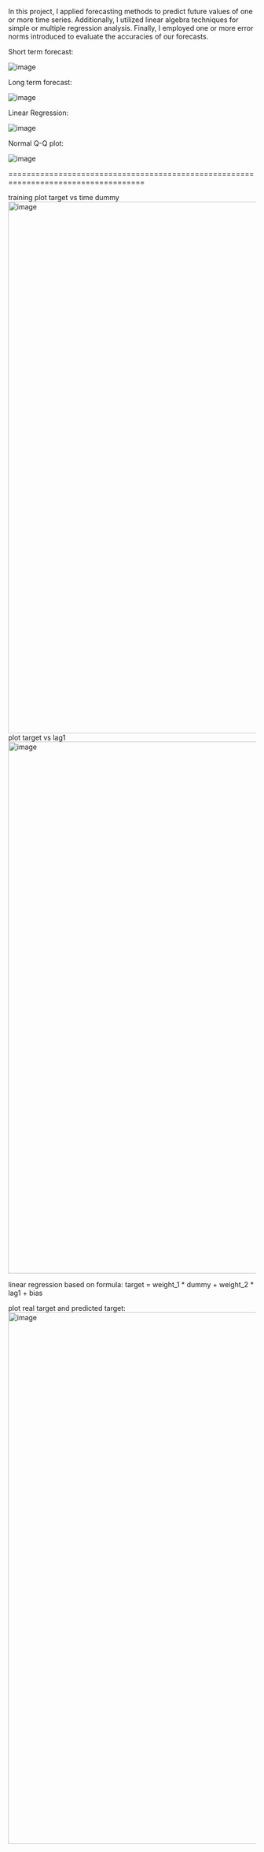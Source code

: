 In this project, I applied forecasting methods to predict future values of one or more time series. 
Additionally, I utilized linear algebra techniques for simple or multiple regression analysis. 
Finally, I employed one or more error norms introduced to evaluate the accuracies of our forecasts.

Short term forecast:

![image](https://github.com/user-attachments/assets/db388ba4-66fa-4d8f-a7ce-71c550b0d7ea)


Long term forecast:

![image](https://github.com/user-attachments/assets/6db59330-c0f3-47ff-82e4-edc95adf9195)



Linear Regression:

![image](https://github.com/user-attachments/assets/28717cde-87bc-4a3e-8b5b-eb66f6cb6a91)



Normal Q-Q plot:

![image](https://github.com/user-attachments/assets/b88dbf20-19fb-42d6-8427-5ff8172bd0b1)


====================================================================================

training
plot target vs time dummy
<img width="1080" alt="image" src="https://github.com/user-attachments/assets/de660870-cd1d-4aff-a810-d94c49b71bed">
plot target vs lag1
<img width="1080" alt="image" src="https://github.com/user-attachments/assets/59d93412-2503-4b2a-8519-21babb15cfa4">

linear regression based on formula: target = weight_1 * dummy + weight_2 * lag1 + bias

plot real target and predicted target:
<img width="1080" alt="image" src="https://github.com/user-attachments/assets/3a536b2b-c742-4b8b-b1f3-a6b31915e743">


